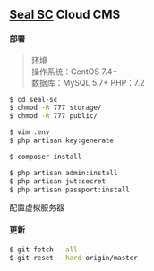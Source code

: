 ## [Seal SC](https://www.sealsc.com/) Cloud CMS

#### 部署
> 环境  
操作系统：CentOS 7.4+  
数据库：MySQL 5.7+
PHP：7.2

```bash
$ cd seal-sc
$ chmod -R 777 storage/
$ chmod -R 777 public/

$ vim .env
$ php artisan key:generate 

$ composer install

$ php artisan admin:install
$ php artisan jwt:secret
$ php artisan passport:install
```

配置虚拟服务器

#### 更新
```bash
$ git fetch --all
$ git reset --hard origin/master
```

